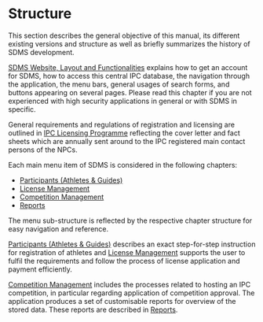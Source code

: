 # Structure

This section describes the general objective of this manual, its different existing versions and structure as well as briefly summarizes the history of SDMS development.

[SDMS Website, Layout and Functionalities](layout-and-functionalities/access.md) explains how to get an account for SDMS, how to access this central IPC database, the navigation through the application, the menu bars, general usages of search forms, and buttons appearing on several pages. Please read this chapter if you are not experienced with high security applications in general or with SDMS in specific.

General requirements and regulations of registration and licensing are outlined in [IPC Licensing Programme](ipc-licensing-programme/intention.md) reflecting the cover letter and fact sheets which are annually sent around to the IPC registered main contact persons of the NPCs.

Each main menu item of SDMS is considered in the following chapters:

- [Participants (Athletes & Guides)](participants/registration-and-update.md)
- [License Management](license-management/introduction.md)
- [Competition Management](competition-management/approval-management.md)
- [Reports](reports/classification-report.md)

The menu sub-structure is reflected by the respective chapter structure for easy navigation and reference.

[Participants (Athletes & Guides)](participants/registration-and-update.md) describes an exact step-for-step instruction for registration of athletes and [License Management](license-management/introduction.md) supports the user to fulfil the requirements and follow the process of license application and payment efficiently.

[Competition Management](competition-management/approval-management.md) includes the processes related to hosting an IPC competition, in particular regarding application of competition approval. The application produces a set of customisable reports for overview of the stored data. These reports are described in [Reports](reports/classification-report.md).
